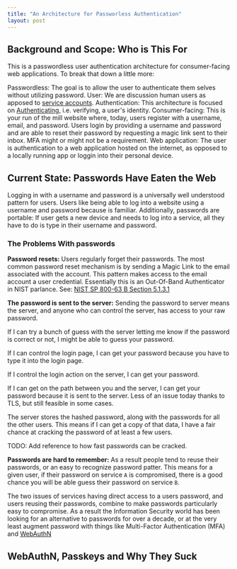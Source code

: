 ```yaml
---
title: "An Architecture for Passworless Authentication"
layout: post
---
```


## Background and Scope: Who is This For

This is a passwordless user authentication architecture for consumer-facing web applications. To break that down a little more:

Passwordless: The goal is to allow the user to authenticate them selves without utilizing password.
User: We are discussion human users as apposed to [service accounts](https://unix.stackexchange.com/questions/314725/what-is-the-difference-between-user-and-service-account).
Authentication: This architecture is focused on [Authenticating](https://en.wikipedia.org/wiki/Authentication), i.e. verifying, a user's identity.
Consumer-facing: This is your run of the mill website where, today, users register with a username, email, and password. Users login by providing a username and password and are able to reset their password by requesting a magic link sent to their inbox. MFA might or might not be a requirement.
Web application: The user is authentication to a web application hosted on the internet, as opposed to a locally running app or loggin into their personal device.

## Current State: Passwords Have Eaten the Web

Logging in with a username and password is a universally well understood pattern for users. Users like being able to log into a website using a username and password because is familiar. Additionally, passwords are portable: If user gets a new device and needs to log into a service, all they have to do is type in their username and password.

### The Problems With passwords

**Password resets:** Users regularly forget their passwords. The most common password reset mechanism is by sending a Magic Link to the email associated with the account. This pattern makes access to the email account a user credential. Essentially this is an Out-Of-Band Authenticator in NIST parlance. See: [NIST SP 800-63 B Section 5.1.3.1](https://pages.nist.gov/800-63-3/sp800-63b.html)

**The password is sent to the server:** Sending the password to server means the server, and anyone who can control the server, has access to your raw password. 

If I can try a bunch of guess with the server letting me know if the password is correct or not, I might be able to guess your password.

If I can control the login page, I can get your password because you have to type it into the login page. 

If I control the login action on the server, I can get your password.

If I can get on the path between you and the server, I can get your password because it is sent to the server. Less of an issue today thanks to TLS, but still feasible in some cases.

The server stores the hashed password, along with the passwords for all the other users. This means if I can get a copy of that data, I have a fair chance at cracking the password of at least a few users.

TODO: Add reference to how fast passwords can be cracked.

**Passwords are hard to remember:** As a result people tend to reuse their passwords, or an easy to recognize password patter. This means for a given user, if their password on service `A` is compromised, there is a good chance you will be able guess their password on service `B`.

The two issues of services having direct access to a users password, and users reusing their passwords, combine to make passwords particularly easy to compromise. As a result the Information Security world has been looking for an alternative to passwords for over a decade, or at the very least augment password with things like Multi-Factor Authentication (MFA) and [WebAuthN](https://www.w3.org/TR/webauthn-2/)

## WebAuthN, Passkeys and Why They Suck


